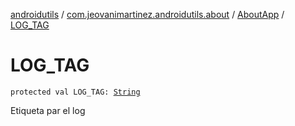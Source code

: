 [androidutils](../../index.md) / [com.jeovanimartinez.androidutils.about](../index.md) / [AboutApp](index.md) / [LOG_TAG](./-l-o-g_-t-a-g.md)

# LOG_TAG

`protected val LOG_TAG: `[`String`](https://kotlinlang.org/api/latest/jvm/stdlib/kotlin/-string/index.html)

Etiqueta par el log

